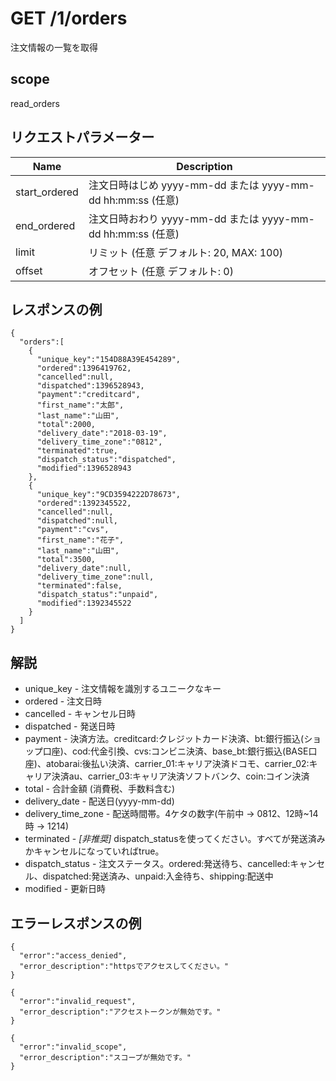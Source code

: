# GET /1/orders

注文情報の一覧を取得

## scope

read_orders

## リクエストパラメーター

| Name          | Description                                                 |
|---------------|-------------------------------------------------------------|
| start_ordered | 注文日時はじめ yyyy-mm-dd または yyyy-mm-dd hh:mm:ss (任意) |
| end_ordered   | 注文日時おわり yyyy-mm-dd または yyyy-mm-dd hh:mm:ss (任意) |
| limit         | リミット (任意 デフォルト: 20, MAX: 100)                    |
| offset        | オフセット (任意 デフォルト: 0)                             |

## レスポンスの例
```
{
  "orders":[
    {
      "unique_key":"154D88A39E454289",
      "ordered":1396419762,
      "cancelled":null,
      "dispatched":1396528943,
      "payment":"creditcard",
      "first_name":"太郎",
      "last_name":"山田",
      "total":2000,
      "delivery_date":"2018-03-19",
      "delivery_time_zone":"0812",
      "terminated":true,
      "dispatch_status":"dispatched",
      "modified":1396528943
    },
    {
      "unique_key":"9CD3594222D78673",
      "ordered":1392345522,
      "cancelled":null,
      "dispatched":null,
      "payment":"cvs",
      "first_name":"花子",
      "last_name":"山田",
      "total":3500,
      "delivery_date":null,
      "delivery_time_zone":null,
      "terminated":false,
      "dispatch_status":"unpaid",
      "modified":1392345522
    }
  ]
}
```

## 解説

* unique_key - 注文情報を識別するユニークなキー
* ordered - 注文日時
* cancelled - キャンセル日時
* dispatched - 発送日時
* payment - 決済方法。creditcard:クレジットカード決済、bt:銀行振込(ショップ口座)、cod:代金引換、cvs:コンビニ決済、base_bt:銀行振込(BASE口座)、atobarai:後払い決済、carrier_01:キャリア決済ドコモ、carrier_02:キャリア決済au、carrier_03:キャリア決済ソフトバンク、coin:コイン決済
* total - 合計金額 (消費税、手数料含む)
* delivery_date - 配送日(yyyy-mm-dd)
* delivery_time_zone - 配送時間帯。4ケタの数字(午前中 -> 0812、12時~14時 -> 1214)
* terminated - *[非推奨]* dispatch_statusを使ってください。すべてが発送済みかキャンセルになっていればtrue。
* dispatch_status - 注文ステータス。ordered:発送待ち、cancelled:キャンセル、dispatched:発送済み、unpaid:入金待ち、shipping:配送中
* modified - 更新日時

## エラーレスポンスの例

```
{
  "error":"access_denied",
  "error_description":"httpsでアクセスしてください。"
}
```
```
{
  "error":"invalid_request",
  "error_description":"アクセストークンが無効です。"
}
```
```
{
  "error":"invalid_scope",
  "error_description":"スコープが無効です。"
}
```
